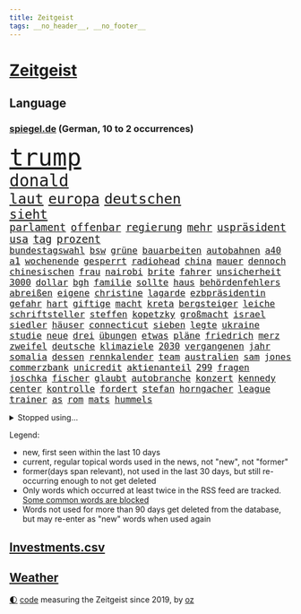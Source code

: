 ```yaml
---
title: Zeitgeist
tags: __no_header__, __no_footer__
---
```


# [Zeitgeist](https://oliz.io/zeitgeist/)

## Language

<h3><a href="https://www.spiegel.de" target="_blank">spiegel.de</a> (German, 10 to 2 occurrences)</h3>
<p style="font-family:monospace">
<span style="font-size:32pt"><a href="news_links.html#trump" class="current">trump</a></span>
<br>
<span style="font-size:22pt"><a href="news_links.html#donald" class="current">donald</a></span>
<br>
<span style="font-size:19pt"><a href="news_links.html#laut" class="current">laut</a></span>
<span style="font-size:19pt"><a href="news_links.html#europa" class="current">europa</a></span>
<span style="font-size:19pt"><a href="news_links.html#deutschen" class="current">deutschen</a></span>
<br>
<span style="font-size:17pt"><a href="news_links.html#sieht" class="current">sieht</a></span>
<br>
<span style="font-size:14pt"><a href="news_links.html#parlament" class="current">parlament</a></span>
<span style="font-size:14pt"><a href="news_links.html#offenbar" class="current">offenbar</a></span>
<span style="font-size:14pt"><a href="news_links.html#regierung" class="current">regierung</a></span>
<span style="font-size:14pt"><a href="news_links.html#mehr" class="current">mehr</a></span>
<span style="font-size:14pt"><a href="news_links.html#uspräsident" class="current">uspräsident</a></span>
<span style="font-size:14pt"><a href="news_links.html#usa" class="current">usa</a></span>
<span style="font-size:14pt"><a href="news_links.html#tag" class="current">tag</a></span>
<span style="font-size:14pt"><a href="news_links.html#prozent" class="current">prozent</a></span>
<br>
<span style="font-size:12pt"><a href="news_links.html#bundestagswahl" class="current">bundestagswahl</a></span>
<span style="font-size:12pt"><a href="news_links.html#bsw" class="current">bsw</a></span>
<span style="font-size:12pt"><a href="news_links.html#grüne" class="current">grüne</a></span>
<span style="font-size:12pt"><a href="news_links.html#bauarbeiten" class="current">bauarbeiten</a></span>
<span style="font-size:12pt"><a href="news_links.html#autobahnen" class="current">autobahnen</a></span>
<span style="font-size:12pt"><a href="news_links.html#a40" class="new">a40</a></span>
<span style="font-size:12pt"><a href="news_links.html#a1" class="current">a1</a></span>
<span style="font-size:12pt"><a href="news_links.html#wochenende" class="current">wochenende</a></span>
<span style="font-size:12pt"><a href="news_links.html#gesperrt" class="current">gesperrt</a></span>
<span style="font-size:12pt"><a href="news_links.html#radiohead" class="new">radiohead</a></span>
<span style="font-size:12pt"><a href="news_links.html#china" class="current">china</a></span>
<span style="font-size:12pt"><a href="news_links.html#mauer" class="current">mauer</a></span>
<span style="font-size:12pt"><a href="news_links.html#dennoch" class="current">dennoch</a></span>
<span style="font-size:12pt"><a href="news_links.html#chinesischen" class="current">chinesischen</a></span>
<span style="font-size:12pt"><a href="news_links.html#frau" class="current">frau</a></span>
<span style="font-size:12pt"><a href="news_links.html#nairobi" class="new">nairobi</a></span>
<span style="font-size:12pt"><a href="news_links.html#brite" class="current">brite</a></span>
<span style="font-size:12pt"><a href="news_links.html#fahrer" class="current">fahrer</a></span>
<span style="font-size:12pt"><a href="news_links.html#unsicherheit" class="current">unsicherheit</a></span>
<span style="font-size:12pt"><a href="news_links.html#3000" class="current">3000</a></span>
<span style="font-size:12pt"><a href="news_links.html#dollar" class="current">dollar</a></span>
<span style="font-size:12pt"><a href="news_links.html#bgh" class="current">bgh</a></span>
<span style="font-size:12pt"><a href="news_links.html#familie" class="current">familie</a></span>
<span style="font-size:12pt"><a href="news_links.html#sollte" class="current">sollte</a></span>
<span style="font-size:12pt"><a href="news_links.html#haus" class="current">haus</a></span>
<span style="font-size:12pt"><a href="news_links.html#behördenfehlers" class="new">behördenfehlers</a></span>
<span style="font-size:12pt"><a href="news_links.html#abreißen" class="new">abreißen</a></span>
<span style="font-size:12pt"><a href="news_links.html#eigene" class="current">eigene</a></span>
<span style="font-size:12pt"><a href="news_links.html#christine" class="new">christine</a></span>
<span style="font-size:12pt"><a href="news_links.html#lagarde" class="new">lagarde</a></span>
<span style="font-size:12pt"><a href="news_links.html#ezbpräsidentin" class="new">ezbpräsidentin</a></span>
<span style="font-size:12pt"><a href="news_links.html#gefahr" class="current">gefahr</a></span>
<span style="font-size:12pt"><a href="news_links.html#hart" class="current">hart</a></span>
<span style="font-size:12pt"><a href="news_links.html#giftige" class="current">giftige</a></span>
<span style="font-size:12pt"><a href="news_links.html#macht" class="current">macht</a></span>
<span style="font-size:12pt"><a href="news_links.html#kreta" class="new">kreta</a></span>
<span style="font-size:12pt"><a href="news_links.html#bergsteiger" class="new">bergsteiger</a></span>
<span style="font-size:12pt"><a href="news_links.html#leiche" class="current">leiche</a></span>
<span style="font-size:12pt"><a href="news_links.html#schriftsteller" class="new">schriftsteller</a></span>
<span style="font-size:12pt"><a href="news_links.html#steffen" class="current">steffen</a></span>
<span style="font-size:12pt"><a href="news_links.html#kopetzky" class="new">kopetzky</a></span>
<span style="font-size:12pt"><a href="news_links.html#großmacht" class="new">großmacht</a></span>
<span style="font-size:12pt"><a href="news_links.html#israel" class="current">israel</a></span>
<span style="font-size:12pt"><a href="news_links.html#siedler" class="current">siedler</a></span>
<span style="font-size:12pt"><a href="news_links.html#häuser" class="current">häuser</a></span>
<span style="font-size:12pt"><a href="news_links.html#connecticut" class="current">connecticut</a></span>
<span style="font-size:12pt"><a href="news_links.html#sieben" class="current">sieben</a></span>
<span style="font-size:12pt"><a href="news_links.html#legte" class="current">legte</a></span>
<span style="font-size:12pt"><a href="news_links.html#ukraine" class="current">ukraine</a></span>
<span style="font-size:12pt"><a href="news_links.html#studie" class="current">studie</a></span>
<span style="font-size:12pt"><a href="news_links.html#neue" class="current">neue</a></span>
<span style="font-size:12pt"><a href="news_links.html#drei" class="current">drei</a></span>
<span style="font-size:12pt"><a href="news_links.html#übungen" class="current">übungen</a></span>
<span style="font-size:12pt"><a href="news_links.html#etwas" class="current">etwas</a></span>
<span style="font-size:12pt"><a href="news_links.html#pläne" class="current">pläne</a></span>
<span style="font-size:12pt"><a href="news_links.html#friedrich" class="current">friedrich</a></span>
<span style="font-size:12pt"><a href="news_links.html#merz" class="current">merz</a></span>
<span style="font-size:12pt"><a href="news_links.html#zweifel" class="current">zweifel</a></span>
<span style="font-size:12pt"><a href="news_links.html#deutsche" class="current">deutsche</a></span>
<span style="font-size:12pt"><a href="news_links.html#klimaziele" class="current">klimaziele</a></span>
<span style="font-size:12pt"><a href="news_links.html#2030" class="current">2030</a></span>
<span style="font-size:12pt"><a href="news_links.html#vergangenen" class="current">vergangenen</a></span>
<span style="font-size:12pt"><a href="news_links.html#jahr" class="current">jahr</a></span>
<span style="font-size:12pt"><a href="news_links.html#somalia" class="current">somalia</a></span>
<span style="font-size:12pt"><a href="news_links.html#dessen" class="current">dessen</a></span>
<span style="font-size:12pt"><a href="news_links.html#rennkalender" class="current">rennkalender</a></span>
<span style="font-size:12pt"><a href="news_links.html#team" class="current">team</a></span>
<span style="font-size:12pt"><a href="news_links.html#australien" class="current">australien</a></span>
<span style="font-size:12pt"><a href="news_links.html#sam" class="current">sam</a></span>
<span style="font-size:12pt"><a href="news_links.html#jones" class="current">jones</a></span>
<span style="font-size:12pt"><a href="news_links.html#commerzbank" class="current">commerzbank</a></span>
<span style="font-size:12pt"><a href="news_links.html#unicredit" class="current">unicredit</a></span>
<span style="font-size:12pt"><a href="news_links.html#aktienanteil" class="new">aktienanteil</a></span>
<span style="font-size:12pt"><a href="news_links.html#299" class="current">299</a></span>
<span style="font-size:12pt"><a href="news_links.html#fragen" class="current">fragen</a></span>
<span style="font-size:12pt"><a href="news_links.html#joschka" class="new">joschka</a></span>
<span style="font-size:12pt"><a href="news_links.html#fischer" class="current">fischer</a></span>
<span style="font-size:12pt"><a href="news_links.html#glaubt" class="current">glaubt</a></span>
<span style="font-size:12pt"><a href="news_links.html#autobranche" class="current">autobranche</a></span>
<span style="font-size:12pt"><a href="news_links.html#konzert" class="current">konzert</a></span>
<span style="font-size:12pt"><a href="news_links.html#kennedy" class="current">kennedy</a></span>
<span style="font-size:12pt"><a href="news_links.html#center" class="current">center</a></span>
<span style="font-size:12pt"><a href="news_links.html#kontrolle" class="current">kontrolle</a></span>
<span style="font-size:12pt"><a href="news_links.html#fordert" class="current">fordert</a></span>
<span style="font-size:12pt"><a href="news_links.html#stefan" class="current">stefan</a></span>
<span style="font-size:12pt"><a href="news_links.html#horngacher" class="new">horngacher</a></span>
<span style="font-size:12pt"><a href="news_links.html#league" class="current">league</a></span>
<span style="font-size:12pt"><a href="news_links.html#trainer" class="current">trainer</a></span>
<span style="font-size:12pt"><a href="news_links.html#as" class="current">as</a></span>
<span style="font-size:12pt"><a href="news_links.html#rom" class="current">rom</a></span>
<span style="font-size:12pt"><a href="news_links.html#mats" class="current">mats</a></span>
<span style="font-size:12pt"><a href="news_links.html#hummels" class="current">hummels</a></span>
</p>
<details>
<summary>Stopped using...</summary>
<p class="former" style="font-size:12pt">
geliefert(1604) rasant(1604) digitalisierung(1603) persönliche(1603) polizist(1603) trat(1603) einstieg(1602) gefährlichen(1602) vergeben(1602) verpflichtet(1602) gestohlen(1601) kriminellen(1601) reiche(1601) studierenden(1601) tieren(1601) and(1600) debüt(1600) freiheit(1600) londoner(1600) pause(1600) position(1600) rest(1600) schweigen(1600) tiefe(1600) bitten(1599) dadurch(1599) finanzminister(1599) fuß(1599) gerüchte(1599) material(1599) stärken(1599) stürzte(1599) untersagt(1599) cristiano(1598) fleisch(1598) gemeinden(1598) kritisierte(1598) mario(1598) ronaldo(1598) september(1598) soziale(1598) teilnehmen(1598) verschärfen(1598) villa(1598) wartet(1598) kriminelle(1597) protesten(1597) sinken(1597) autobahn(1596) berichte(1596) extreme(1596) geschäfte(1596) keller(1596) missbrauch(1596) registriert(1596) standort(1596) untersuchen(1596) verabschiedet(1596) verfassungsschutz(1596) 2016(1595) besonderen(1595) einwohner(1595) entschuldigt(1595) hoher(1595) katastrophe(1595) leid(1595) verschwunden(1595) vorher(1595) arbeitet(1594) boden(1594) bundespolizei(1594) englischen(1594) warnung(1594) abstimmen(1593) schwierig(1593) trauer(1593) trennt(1593) untersuchungsausschuss(1593) deswegen(1592) produktion(1592) südafrika(1592) tötet(1592) 10(1591) finanziell(1591) offenen(1591) wende(1591) appell(1590) beinahe(1590) kommission(1590) jüngeren(1589) versprochen(1588) nord(1587) durfte(1586) kevin(1585) wochenlang(1584) organisation(1583) zerstören(1583) aufhalten(1581) richard(1581) gang(1580) globale(1580) schrecken(1579) erfüllt(1577) heftiger(1575) freiwillig(1572) profis(1572) museum(1570) stürzen(1569) unterdessen(1566) schützt(1564) niedrig(1561) blinken(1539) abschluss(1536) lehrerin(1471) banken(1396) tricks(1347) zerstörte(1344) auswärtige(1330) dörfer(1290) umkämpften(1287) gestern(1285) spiegelkorrespondent(1246) worum(1244) ruhestand(1236) ampelregierung(1228) inklusive(1208) verteidiger(1208) luftwaffe(1206) dutzenden(1182) finnland(1177) klappt(1164) krim(1145) hinzu(1144) beschäftigen(1141) verkündete(1140) kasse(1074) günstige(1066) flüchten(1063) überlebenden(1056) schlamm(1026) sinne(1007) dänischen(1003) iii(996) kandidat(994) andrew(989) anlauf(979) olympischen(976) älter(971) antony(946) angespannt(942) äußerst(938) schickte(907) überreste(906) kontroverse(897) vaters(888) persönlichen(875) staatsanwalt(870) katze(868) todesstrafe(846) überlebende(825) nico(814) hauses(811) asylbewerber(803) trauern(799) vulkan(799) perfekten(798) traut(798) dritter(797) jung(785) rüstet(783) venedig(783) aussieht(781) vorfälle(780) ricarda(773) zwingt(773) flaschen(767) initiative(764) technologie(759) niederländischen(750) weimar(750) dennis(745) 150000(737) außergewöhnlich(734) radfahrer(727) spiegelreport(726) rivalen(725) legalisierung(720) asylpolitik(699) existenz(699) schließung(698) genaue(696) radsport(693) italiener(689) deutlicher(684) hoeneß(677) bekämpfung(676) massenhaft(675) ost(671) kolleginnen(664) erstem(663) schief(658) parteitag(655) zürich(651) schlagabtausch(648) iphones(644) beruft(640) 9(639) missstände(616) nahostkonflikt(594) metropole(582) schönste(581) staus(581) service(577) instagrampost(565) chancenlos(561) unerwartete(560) kandidiert(558) negative(555) bein(554) trendwende(554) mary(550) 03(545) goldenen(539) suv(535) fehlte(520) einander(519) mützenich(519) rolf(519) schenkt(510) wütend(500) handball(494) versagt(493) überraschende(493) 1990(487) bereiten(480) aussetzen(470) stellten(467) unterschätzt(467) beyoncé(462) haken(458) manch(457) bombardiert(455) torjäger(455) beendete(452) jacob(449) robbie(448) straftäter(439) stuttgarter(438) erinnerung(437) notfall(435) usdemokraten(435) playoffs(434) japanischen(433) guardiola(432) umstrittenes(432) grande(430) fortschritte(427) haut(425) temu(422) on(419) gebrannt(416) pep(416) high(412) passagier(411) b(408) donbass(407) ordentlich(407) erfolgreichen(401) verwehrt(400) wofür(400) wunder(397) spottet(390) elton(389) shein(389) 65jährige(388) konkurrentin(387) lamar(387) herausforderer(386) charlotte(385) kontroversen(380) verprügelt(378) offenbaren(374) fraglich(372) solches(372) verzögern(370) kehl(368) gäbe(366) polizeibeamte(366) regimes(361) stufe(357) tasche(357) abtreibungen(355) fair(355) hochstapler(354) klagte(354) übertrieben(353) blutbad(348) aktualisiert(347) erfolgreicher(346) plastik(346) schnellste(345) dominanz(344) überlassen(342) haiti(341) langweilig(341) kürze(340) flüchtlingen(339) award(336) vielfach(336) schöne(335) mischung(334) slowakei(330) menschenrechtler(327) übergriffen(327) bewerbung(326) bedrohen(325) brutale(324) motor(323) milliardäre(315) polizistin(314) wohngebiet(312) relativ(311) fronten(310) verunsichert(304) weltgrößten(302) grenzkontrollen(300) polarisierung(300) depression(296) kommentare(296) 28jährige(294) erdgas(293) parkplatz(293) geheiratet(292) amtsträger(291) heiße(289) var(289) sportlerinnen(288) gewachsen(285) heimspiel(285) vogelgrippe(284) verdachtsfall(282) azubis(281) wahlkämpfer(281) afrikanische(280) kendrick(279) nirgendwo(279) m(278) wider(278) enorme(277) organisiert(277) france(276) gemessen(275) kfrage(274) geteilt(273) regierungspartei(270) robin(267) geschehnissen(266) tausendfach(265) kollegin(262) dinosaurier(257) existieren(257) ohr(255) unzufrieden(254) back(252) zuge(251) tiefpunkt(250) steuererleichterungen(249) 24jähriger(248) axel(248) basketballer(248) nationalhymne(248) aggressiven(246) dschungelcamp(246) gleichen(246) hubert(246) jemandem(246) heiratet(245) mac(245) konto(243) extremen(242) indonesischen(242) schätzung(242) alliierten(241) naomi(241) praktisch(241) fabian(239) galaxie(237) ariana(236) medikamente(236) usautobauer(233) abriss(232) wildnis(232) dates(231) schalteten(231) entgehen(230) erkunden(228) 67(227) gefühlen(225) turnen(225) regiert(224) america(222) gere(222) massen(222) moldau(222) existiert(221) zuversicht(219) vorgeschlagen(218) abbrechen(217) gewürgt(217) tony(217) 130(216) kater(216) samsung(216) abnehmspritzen(215) adele(213) analysen(211) feind(211) kanzlerkandidatur(210) lass(209) philadelphia(207) melania(205) geschwächt(204) erfurt(203) junior(203) klappen(202) kriege(201) kurzen(201) vorstellt(201) britin(199) buchen(199) gestaltet(199) kürzungen(198) unbeliebten(198) roadtrip(197) karriereberaterin(196) misst(195) sprengsatz(195) vorstände(194) 29jährige(192) ausreise(192) pakt(192) rennfahrer(191) davis(190) militante(189) 1992(187) besorgte(185) entlassungen(185) kurzzeitig(185) felipe(184) ortsbesuch(183) technischer(183) wahlempfehlung(183) grassiert(182) menschlichkeit(182) borg(181) benutzte(180) kuba(179) registrieren(179) teilnehmenden(179) explizit(177) nutzlos(177) ausfuhren(176) geheimdienstes(176) globaler(175) bemerkbar(174) bergung(174) cameron(173) florentina(173) holzinger(173) kopfverletzung(173) neuanfang(173) dortmunder(171) achtung(170) austritt(170) flüchtete(169) mönchengladbach(169) prügelattacke(168) delegierten(167) kette(167) verbraucherzentrale(167) verhinderte(167) deadline(166) erreichte(164) teuersten(164) kabel(163) stränden(163) geldbeutel(162) hakt(162) tiefer(162) washingtons(161) bundesrichter(160) differenzen(160) namibia(159) flexibilität(158) ableiten(157) eagles(157) lebensmittelpreise(157) quarterback(157) stoltenberg(157) cavallo(156) jim(156) regulierung(156) airpods(155) anton(155) betriebsratschefin(154) geworben(154) kohfeldt(154) miller(153) sparmaßnahmen(153) spiegelrecherchen(153) gewagt(152) psg(152) erwägen(151) gleichauf(151) kulturen(151) spaltet(151) einziehen(150) radikales(150) verwandten(150) durchgehend(149) indigene(149) kreuzes(149) propalästinensischen(149) rockstar(149) aufsteiger(147) toiletten(147) voigt(147) zunahme(147) 550000(146) abos(146) anzeigen(146) grammy(146) renteneintrittsalter(146) vögel(146) mittelalter(145) ecuador(143) monats(142) echter(141) nachbarländern(141) pickup(140) dauer(139) minutenprotokoll(139) sexualisierte(139) first(136) geschadet(136) rentnerin(136) klavier(135) antisemitischen(134) bryan(134) holger(133) rendite(133) grünenchefs(132) lehmann(131) ansichten(129) baseballprofi(129) bunkern(129) womit(129) klopfen(128) maler(128) bemängelt(127) bewirken(127) campbell(127) erkenntnissen(127) harmlos(127) armen(126) barrymore(126) drew(126) rekordhoch(126) sportvorstand(126) zwecke(126) heizungsgesetz(125) kategorie(125) plädieren(125) euch(123) importe(123) lebenszeichen(123) präsenz(123) reizgas(123) auszüge(122) kanzlerpartei(122) fortan(121) motiviert(121) okay(120) fdpvize(119) schubert(119) betrugsmasche(118) handelsstreit(118) ausgebaut(117) sklaverei(117) vertrauensfrage(117) floss(116) phasen(116) aufgeholt(115) bessert(115) auskommen(114) dunkelheit(114) heutige(114) konzernchefs(114) neuerdings(114) selbstbestimmung(114) designierten(113) enormer(113) grenell(113) lilly(113) chiefs(112) gigantische(112) tauscht(112) 72(111) akkuschrauber(111) gerhard(111) möge(111) bildet(110) nordkoreanische(110) asylantrag(109) scheideweg(109) skisport(109) verschenkt(109) nordgaza(108) landschaft(107) umsetzung(107) linksextremisten(105) prorussischen(105) spagat(105) täglichen(105) umzugehen(105) ähneln(105) gespür(104) bianca(103) kurden(103) sendungen(103) badenwürttembergs(102) verleihen(102) bundestagspräsidentin(101) jamshid(101) schulzeit(101) sharmahd(101) smartwatch(101) 2012(99) ampelbruch(99) göttlich(99) helena(99) solange(99) unbekannter(99) weitestgehend(99) absoluten(98) altkanzler(98) gebäudes(98) neuerliche(98) aldi(97) behandeln(97) süd(97) knickt(96) lupe(96) menschenrechtsorganisation(95) ulf(95) valencia(95) verstoß(95) knappen(94) mitbringen(94) berücksichtigt(93) kommissarin(92) kukies(92) personell(92) cyberkriminelle(91) handballwm(91) versus(91) borowski(90) energiekonzerns(90) gesetzlich(90) greenpeace(90) tatortkommissar(90) vorsorgen(90) ware(90) abgestellt(89) abzeichnende(89) amerikanern(89) bafög(89) kunststück(89) leiten(89) minderheitsregierung(89) nötige(89) palästinenserstaat(89) porsches(89) benötigte(88) energiekosten(88) senats(88) anfänglichen(87) ausfällen(87) gefängnissen(87) ignoranz(87) kleinkariert(87) leiterin(87) militärhubschrauber(87) missbrauchsskandal(87) personalentscheidungen(87) belasten(86) erinnerte(86) fpd(86) gaspreis(86) kosovo(86) missbrauchsvorwürfen(86) reitsport(86) säuglinge(86) vertrauten(86) ausgeschaltet(85) herausragenden(85) kraftstoff(85) krisenzeiten(85) lobbyisten(85) loyale(85) shortcut(85) streaming(85) tattoos(85) 14000(84) angstzustände(84) einreißen(84) geduld(84) gewinnerin(84) intensität(84) leavitt(84) soundtrack(84) künstlern(83) russian(83) ussängerin(83) beatrix(82) kabelschäden(82) uhrzeit(82) ungerechte(82) arddokumentation(81) ed(81) erregte(81) nachtwache(81) ostseekabel(81) sheeran(81) 250000(80) grausam(80) pentagonchef(80) stadtgebiet(80) wetterbedingungen(80) abgewinnen(79) klimaschützern(79) unterhält(79) alpinen(78) disziplin(78) energieinfrastruktur(78) ergab(78) mobilen(78) oeynhausen(78) plastikmüll(78) strafgerichtshofs(78) wenigstens(78) bankkunden(77) böses(77) darmstadts(77) høiby(77) schatz(77) tiefstand(77) amtierender(76) drake(76) fragile(76) schmerzhaft(76) spielers(76) detektive(75) grundsatz(75) jobwechsel(75) nöte(75) referendariat(75) videospiel(75) ladekabel(74) lebendigen(74) morddrohungen(74) soldat(74) tarifkonflikt(74) essstörung(73) katerina(73) klimaaktivisten(73) preisunterschied(73) aufpreis(72) drohungen(72) heizung(72) hostel(72) mitspielt(72) netflixserie(72) vizeparteichef(72) nationalsozialistische(71) norwegian(71) pferdesport(71) präsidentenwahl(71) bescheinigt(70) engen(70) preiserhöhungen(70) regeländerung(70) spanisch(70) spurensuche(70) syrische(70) überführung(70) ansprüchen(69) estland(69) freundliche(69) gelehrt(69) griechenlands(69) hongkong(69) kaltgestellt(69) lettland(69) netflixfilm(69) schaffe(69) schwebt(69) tagelangen(69) verunglücken(69) 170(68) 930(68) beamter(68) halep(68) mexikanische(68) poschardt(68) psychisch(68) rassistisches(68) rebellen(68) simona(68) verbrennungsmotor(68) verzicht(68) weltherausgeber(68) amüsiert(67) atemprobleme(67) camp(67) grimm(67) pannen(67) sage(67) jenen(66) levy(66) skifahrer(66) abwenden(65) gelegen(65) irren(65) moskauer(65) umstrittensten(65) vergehen(65) druckmittel(64) franjo(64) grundrecht(64) höhepunkte(64) kleinunternehmer(64) landesweiten(64) schalker(64) standards(64) teamkollege(64) totschlags(64) unaufhaltsam(64) vermittlern(64) vorstandsvorsitzenden(64) blicke(63) geldanlage(63) mr(63) parteispenden(63) spotify(63) stapft(63) ted(63) niedlich(62) pfefferspray(62) vernünftige(62) 42jähriger(61) aufständische(61) ausnutzen(61) beschädigten(61) einkommensschwache(61) geringfügig(61) gladbacher(61) grundnahrungsmittel(61) hirnblutung(61) lamborghini(61) schwerem(61) years(61) zauberer(61) ankündigungen(60) drucks(60) filmte(60) längsten(60) markenartikel(60) reboot(60) registrierte(60) weigert(60) wichtel(60) annullierten(59) billiges(59) integriert(59) stille(59) chips(58) exakt(58) menschenrechtsaktivisten(58) perfide(58) radar(58) übersetzer(58) ausdrücklich(57) verlorenes(57) assaddiktatur(56) assadregimes(56) bayrou(56) françois(56) fußfessel(56) fürchteten(56) klicken(56) lehre(56) nahegelegt(56) rau(56) umsetzbar(56) verursachten(56) zivilschutz(56) adèle(55) blind(55) christophe(55) gebühr(55) haenel(55) kundinnen(55) reality(55) ruggia(55) scheinselbstständigkeit(55) selbstständige(55) dabeihaben(54) usbehörde(54) zuschauenden(54) überseegebiet(54) erlangt(53) fahnden(53) farage(53) kerr(53) nigel(53) sexszenen(53) atmet(52) bermuda(52) unterwerfen(52) alleingelassen(51) angestiegen(51) blockade(51) busunglück(51) enthalten(51) glücksgriff(51) panda(51) wahlumfragen(51) ansätze(50) frauchen(50) kühne(50) unveröffentlichte(50) ward(50) amts(49) bedeutete(49) entpuppte(49) enttäuschte(49) essstörungen(49) hauch(49) memes(49) odermatt(49) plagt(49) regulären(49) seniorinnen(49) spüre(49) direktkandidat(48) gruppenvergewaltigungen(48) smarter(48) winterwahlkampf(48) fico(47) schimpfwort(47) schlüsselspieler(47) slowakischen(47) beantwortet(46) gewicht(46) radwege(46) wintersportler(46) ablenkung(45) algorithmus(45) anker(45) cruz(45) flasche(45) flugzeugabsturz(45) neunzigerjahren(45) verdeckt(45) wundersprit(45) 240(44) beispiele(44) bestehende(44) bewerbungen(44) bluttat(44) gelassenheit(44) handelsblatt(44) schulter(44) vergiftete(44) wandelt(44) burnout(43) fließt(43) fuhren(43) mittelpunkt(43) pankow(43) sammler(43) schafften(43) titelchancen(43) titelrennen(43) tätlichen(43) unterstützten(43) verkehrt(43) air(42) freistellung(42) sexleben(42) süßigkeiten(42) enkeln(41) geborene(41) landesweite(41) sensationell(41) argyle(40) cessna(40) piste(40) plymouth(40) predigt(40) summers(40) tempolimit(40) weltall(40) zweitligaschlusslicht(40) alkoholfreie(39) arte(39) halte(39) heimsieg(39) rereportage(39) sozialwohnungen(39) atomkraftwerke(38) festen(38) interessanter(38) kreuzte(38) verlässlich(38) 77jähriger(37) bedingt(37) betrachten(37) eifel(37) paypal(37) spiegelleser(37) wilden(37) äthiopien(37) 22000(36) gedenkort(36) isabel(36) juristen(36) pulver(36) raumfahrtbehörde(36) regisseurin(36) selbstbewusstsein(36) taxi(36) ungeachtet(36) wahlkampfhelfer(36) werten(36) bundesagentur(35) cdugeneralsekretär(35) elisabeth(35) gesellschaften(35) häuften(35) ritterstand(35) schwäche(35) seitz(35) überlebten(35) abgemagert(34) gaslieferungen(34) halt(34) nowitzki(34) turnstützpunkt(34) weiterleben(34) zucht(34) ältester(34) forschungsgruppe(33) geldgeber(33) liebäugelt(33) rechnerisch(33) rechtspopulistische(33) träume(33) umfassendes(33) verdoppeln(33) übereinander(33) exkanzler(32) ganzjährig(32) loszuwerden(32) massenhafte(32) neunzigerjahre(32) prangte(32) preisen(32) bayerntalent(31) drinks(31) geschäftliche(31) klimaneutral(31) pendeln(31) reese(31) stromkosten(31) abgespielt(30) gehörten(30) scheidenden(30) trainingsmethoden(30) wahlkampfthema(30) wintersport(30) bundesstraßen(29) fetzen(29) wahlforscher(29) fußballtransfers(28) gemüse(28) gleichzusetzen(28) lindsey(28) schlimmen(28) vonn(28) website(28) abgebissen(27) aneinandergeraten(27) aufzunehmen(27) hähnchenschenkel(27) jannis(27) milberg(27) renoviert(27) zukünftig(27) drohnenangriffe(26) gewalttäter(26) republikanischen(26) annexion(25) außenhandel(25) einschaltquoten(25) kulturstätten(25) nachzahlungen(25) nationalspielerin(25) station(25) verdächtiges(25) zwickau(25) fett(24) kroatien(24) manbidsch(24) puls(24) stahlindustrie(24) videostatement(24) arktisinsel(23) freilassen(23) regisseurs(23) steuersenkung(23) allmen(22) onlinehandel(22) sammelklage(22) ungültig(22) vorort(22) butler(21) ernennung(21) gazageiseln(21) ken(21) modebranche(21) mönch(21) optimistischer(21) randalieren(21) transnistrien(21) chemikalien(20) kühen(20) mathys(20) mühen(20) erdoğanregierung(19) halbieren(19) israelhamaskrieg(19) tumorerkrankung(19) bequem(18) erfreut(18) verpackungssteuer(18) weile(18) 60000(17) fehlerhafte(17) gipfels(17) markanten(17) proben(17) auftraggeber(16) euregeln(16) geniale(16) körperlich(16) spdpolitikers(16) verschütteten(16) weltranglistenerste(16) 33jährige(15) kreativen(15) lehramtsstudentin(15) skifahrerin(15) tulpen(15) debütiert(14) doron(14) extremismus(14) handelspartner(14) lützerath(14) publik(14) steinbrecher(14) weitergegeben(14) detailliert(13) eigentor(13) gascón(13) herzinfarkte(13) institutionen(13) karla(13) markiert(13) sofía(13) verringern(13) verstrickt(13) vorgängerregierung(13) brandstifter(12) fernsehdebatte(12) gedrückt(12) gerüstet(12) gönner(12) kanzleramtschef(12) magier(12) millionenstadt(12) niger(12) terrorangriff(12) abramowitsch(11) direktorin(11) erlaubte(11) fatale(11) lawine(11) milieu(11) mona(11) nützt(11) oligarch(11) sicherheitsfreigabe(11) verfolgter(11)
</p>
</details>
<p>Legend:
<ul>
<li><span class="new">new</span>, first seen within the last 10 days</li>
<li><span class="current">current</span>, regular topical words used in the news, not "new", not "former"</li>
<li><span class="former">former(days span relevant)</span>, not used in the last 30 days, but still re-occurring enough to not get deleted</li>
<li>Only words which occurred at least twice in the RSS feed are tracked. <a href="language/filters.py">Some common words are blocked</a></li>
<li>Words not used for more than 90 days get deleted from the database, but may re-enter as "new" words when used again</li>
</ul>
</p>

## [Investments](investments.html)[.csv](investments.csv)

## [Weather](weather.html)

<footer>
<a href="javascript:toggleTheme()" class="nav">🌓</a>
<a href="https://github.com/ooz/zeitgeist">code</a> measuring the Zeitgeist since 2019, by <a href="https://oliz.io">oz</a>
</footer>
